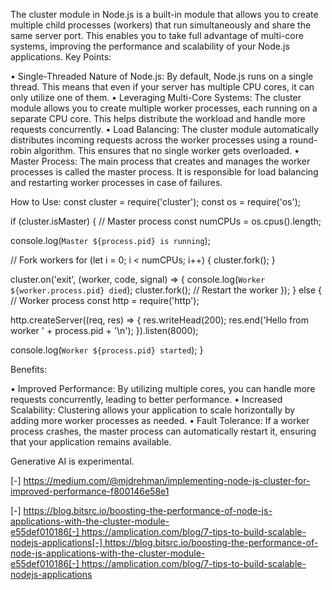 The cluster module in Node.js is a built-in module that allows you to create multiple child processes (workers) that run simultaneously and share the same server port. This enables you to take full advantage of multi-core systems, improving the performance and scalability of your Node.js applications. 
Key Points: 

• Single-Threaded Nature of Node.js: By default, Node.js runs on a single thread. This means that even if your server has multiple CPU cores, it can only utilize one of them. 
• Leveraging Multi-Core Systems: The cluster module allows you to create multiple worker processes, each running on a separate CPU core. This helps distribute the workload and handle more requests concurrently. 
• Load Balancing: The cluster module automatically distributes incoming requests across the worker processes using a round-robin algorithm. This ensures that no single worker gets overloaded. 
• Master Process: The main process that creates and manages the worker processes is called the master process. It is responsible for load balancing and restarting worker processes in case of failures. 

How to Use: 
const cluster = require('cluster');
const os = require('os');

if (cluster.isMaster) {
  // Master process
  const numCPUs = os.cpus().length;

  console.log(`Master ${process.pid} is running`);

  // Fork workers
  for (let i = 0; i < numCPUs; i++) {
    cluster.fork();
  }

  cluster.on('exit', (worker, code, signal) => {
    console.log(`Worker ${worker.process.pid} died`);
    cluster.fork(); // Restart the worker
  });
} else {
  // Worker process
  const http = require('http');

  http.createServer((req, res) => {
    res.writeHead(200);
    res.end('Hello from worker ' + process.pid + '\n');
  }).listen(8000);

  console.log(`Worker ${process.pid} started`);
}

Benefits: 

• Improved Performance: By utilizing multiple cores, you can handle more requests concurrently, leading to better performance. 
• Increased Scalability: Clustering allows your application to scale horizontally by adding more worker processes as needed. 
• Fault Tolerance: If a worker process crashes, the master process can automatically restart it, ensuring that your application remains available. 


Generative AI is experimental.

[-] https://medium.com/@mjdrehman/implementing-node-js-cluster-for-improved-performance-f800146e58e1


[-] https://blog.bitsrc.io/boosting-the-performance-of-node-js-applications-with-the-cluster-module-e55def010186[-] https://amplication.com/blog/7-tips-to-build-scalable-nodejs-applications[-] https://blog.bitsrc.io/boosting-the-performance-of-node-js-applications-with-the-cluster-module-e55def010186[-] https://amplication.com/blog/7-tips-to-build-scalable-nodejs-applications
